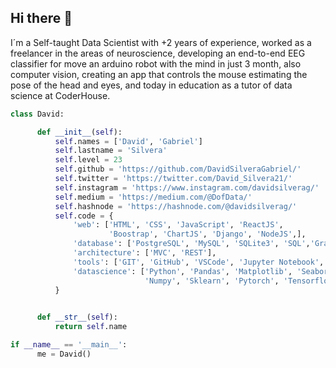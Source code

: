 ## Hi there 👋

I´m a Self-taught Data Scientist with +2 years of experience, worked as a freelancer in the areas of neuroscience, developing an 
end-to-end EEG classifier for move an arduino robot with the mind in just 3 month, also computer vision, creating an app that controls the
mouse estimating the pose of the head and eyes, and today in education as a tutor of data science at CoderHouse.
  

```python
class David:

      def __init__(self):
          self.names = ['David', 'Gabriel']
          self.lastname = 'Silvera'
          self.level = 23
          self.github = 'https://github.com/DavidSilveraGabriel/'
          self.twitter = 'https://twitter.com/David_Silvera21/'
          self.instagram = 'https://www.instagram.com/davidsilverag/'
          self.medium = 'https://medium.com/@DofData/'
          self.hashnode = 'https://hashnode.com/@davidsilverag/'
          self.code = {
              'web': ['HTML', 'CSS', 'JavaScript', 'ReactJS',
                      'Boostrap', 'ChartJS', 'Django', 'NodeJS',],
              'database': ['PostgreSQL', 'MySQL', 'SQLite3', 'SQL','GraphQL'],
              'architecture': ['MVC', 'REST'],
              'tools': ['GIT', 'GitHub', 'VSCode', 'Jupyter Notebook', 'Anaconda','Colab'],
              'datascience': ['Python', 'Pandas', 'Matplotlib', 'Seaborn',
                              'Numpy', 'Sklearn', 'Pytorch', 'Tensorflow', 'Plotly']
          }
          

      def __str__(self):
          return self.name

if __name__ == '__main__':
      me = David()
```


